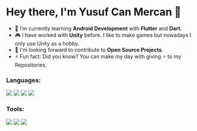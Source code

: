 <h1> Hey there, I'm Yusuf Can Mercan 👋 </h1>

- 🌱 I’m currently learning **Android Development** with **Flutter** and **Dart**.
- 🎮 I have worked with **Unity** before. I like to make games but nowadays I only use Unity as a hobby.
- 💬 I'm looking forward to contribute to **Open Source Projects**.
- ⚡ Fun fact: Did you know? You can make my day with giving ⭐ to my Repositories.

<h3 align="left">Languages:</h3>
<p align="left">
  <img src="https://img.icons8.com/color/48/null/html-5--v2.png"/>
  <img src="https://img.icons8.com/fluency/48/null/c-sharp-logo.png"/>
  <img src="https://img.icons8.com/color/48/null/java-coffee-cup-logo--v1.png"/>
  <img src="https://img.icons8.com/color/48/null/dart.png"/>
</p>
<h3 align="left">Tools:</h3>
<p align="left">
  <img src="https://img.icons8.com/ios/50/22C3E6/unity.png"/>
  <img src="https://img.icons8.com/fluency/48/null/android-studio--v2.png"/>
  <img src="https://img.icons8.com/fluency/48/null/flutter.png"/>
</p>
